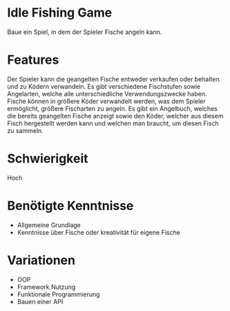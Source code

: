 # Idle Fishing Game
Baue ein Spiel, in dem der Spieler Fische angeln kann. 

# Features
Der Spieler kann die geangelten Fische entweder verkaufen oder behalten und zu Ködern verwandeln.
Es gibt verschiedene Fischstufen sowie Angelarten, welche alle unterschiedliche Verwendungszwecke haben. 
Fische können in größere Köder verwandelt werden, was dem Spieler ermöglicht, größere Fischarten zu angeln.
Es gibt ein Angelbuch, welches die bereits geangelten Fische anzeigt sowie den Köder, welcher aus diesem Fisch hergestellt werden kann und welchen man braucht, um diesen Fisch zu sammeln.

# Schwierigkeit
Hoch

# Benötigte Kenntnisse
- Allgemeine Grundlage
- Kenntnisse über Fische oder kreativität für eigene Fische

# Variationen
- OOP
- Framework Nutzung
- Funktionale Programmierung
- Bauen einer API
